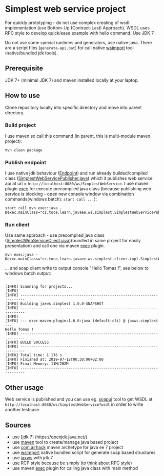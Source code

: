 # Simplest web service project
For quickly prototyping - do not use complex creating of wsdl implementation (use Bottom-Up (Contract-Last) Approach). 
WSDL uses RPC style to develop quick/ease example with hello command. Use JDK 7

Do not use some special runtimes and generators, use native java. There are a script files (`generate-api.bat`) for call native [wsimport](https://docs.oracle.com/javase/7/docs/technotes/tools/share/wsimport.html) tool (native/bundled jdk tools).

## Prerequisite
JDK 7+ (minimal JDK 7) and maven installed locally at your laptop.

## How to use
Clone repository locally into specific directory and move into parent directory.

### Build project
I use maven so call this command (in parent, this is multi-module maven project):

```
mvn clean package
``` 

### Publish endpoint
I use native jdk behaviour ([Endpoint](https://docs.oracle.com/javase/7/docs/api/javax/xml/ws/Endpoint.html)) and run already builded/compiled class ([SimplestWebServicePublisher.java](https://github.com/tomascejka/jaxws.labs/blob/master/jaxws/jaxws.simplest/src/main/java/cz/toce/learn/javaee/ws/simplest/SimplestWebServicePublisher.java)) which it publishes web service api at url = `http://localhost:8080/ws/SimplestWebService`. I use maven plugin [exec](http://www.mojohaus.org/exec-maven-plugin/usage.html) for execute precompiled java class (because publishing web service is blocking - open new console window via combination commands(windows batch): `start call ...`):

```
start call mvn exec:java -Dexec.mainClass="cz.toce.learn.javaee.ws.simplest.SimplestWebServicePublisher"
```

### Run client
Use same approach - use precompiled java class ([SimplestWebServiceClient.java](https://github.com/tomascejka/jaxws.labs/blob/master/jaxws/jaxws.simplest/src/main/java/cz/toce/learn/javaee/ws/simplest/client/impl/SimplestWebServiceClient.java))(bundled in same project for easily presentation) and call one via maven [exec](http://www.mojohaus.org/exec-maven-plugin/usage.html) plugin.

```
mvn exec:java -Dexec.mainClass="cz.toce.learn.javaee.ws.simplest.client.impl.SimplestWebServiceClient"
```

... and soap client write to output console "Hello Tomas !", see below to windows batch output:

<pre><code>
[INFO] Scanning for projects...
[INFO]
[INFO] ------------------------------------------------------------------------
[INFO] Building jaxws.simplest 1.0.0-SNAPSHOT
[INFO] ------------------------------------------------------------------------
[INFO]
[INFO] --- exec-maven-plugin:1.6.0:java (default-cli) @ jaxws.simplest ---
Hello Tomas !
[INFO] ------------------------------------------------------------------------
[INFO] BUILD SUCCESS
[INFO] ------------------------------------------------------------------------
[INFO] Total time: 1.176 s
[INFO] Finished at: 2019-07-12T00:30:00+02:00
[INFO] Final Memory: 11M/202M
[INFO] ------------------------------------------------------------------------
</code></pre>

## Other usage
Web service is published and you can use eg. [soapui](https://www.soapui.org/) tool to get WSDL at `http://localhost:8080/ws/SimplestWebService?wsdl` in order to write another testcase.

## Sources
 * use [jdk 7] (https://openjdk.java.net/)
 * use [maven](https://maven.apache.org/) tool to create/manage java based project
 * use [com.airhack](https://mvnrepository.com/artifact/com.airhacks/javaee7-essentials-archetype) maven archetype for java ee 7 project
 * use [wsimport](https://docs.oracle.com/javase/7/docs/technotes/tools/share/wsimport.html) native bundled script for generate soap based structures
 * use [jaxws](https://docs.oracle.com/javase/7/docs/technotes/guides/xml/jax-ws/index.html) with jdk 7
 * use RCP style because be simply ([to think about RPC style](https://developer.ibm.com/articles/ws-whichwsdl/))
 * use maven [exec](http://www.mojohaus.org/exec-maven-plugin/usage.html) plugin for calling java class with main method